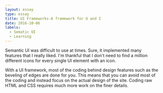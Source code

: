 ```yaml
---
layout: essay
type: essay
title: UI Frameworks-A framework for U and I
date: 2016-10-06
labels:
  - Sematic UI
  - Learning
---
```


Semantic UI was difficult to use at times. Sure, it implemented many features that I really liked. I'm thankful that I don't need to find a million different icons for every single UI element with an icon.

With a UI framework, most of the coding behind design features such as the beveling of edges are done for you. This means that you can avoid most of the coding and instead focus on the actual design of the site. Coding raw HTML and CSS requires much more work on the finer details.
